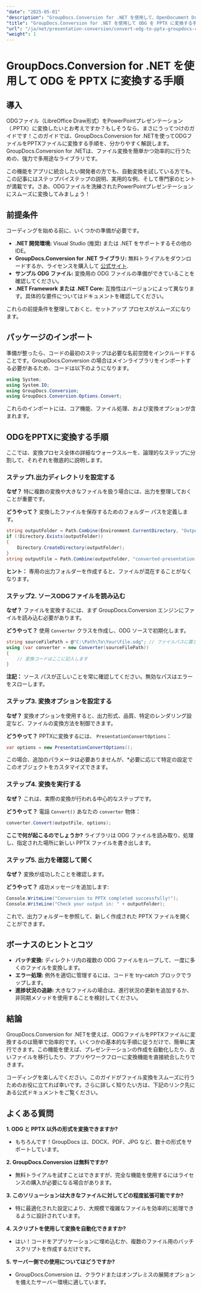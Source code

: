 ```yaml
---
"date": "2025-05-01"
"description": "GroupDocs.Conversion for .NET を使用して、OpenDocument Drawing（ODG）ファイルをPowerPoint（PPTX）プレゼンテーションに変換する方法を学びましょう。このステップバイステップガイドに従って、ドキュメントワークフローを効率的に自動化しましょう。"
"title": "GroupDocs.Conversion for .NET を使用して ODG を PPTX に変換する手順"
"url": "/ja/net/presentation-conversion/convert-odg-to-pptx-groupdocs-conversion-net/"
"weight": 1
---
```


# GroupDocs.Conversion for .NET を使用して ODG を PPTX に変換する手順

## 導入

ODGファイル（LibreOffice Draw形式）をPowerPointプレゼンテーション（.PPTX）に変換したいとお考えですか？もしそうなら、まさにうってつけのガイドです！このガイドでは、GroupDocs.Conversion for .NETを使ってODGファイルをPPTXファイルに変換する手順を、分かりやすく解説します。GroupDocs.Conversion for .NETは、ファイル変換を簡単かつ効率的に行うための、強力で多用途なライブラリです。

この機能をアプリに統合したい開発者の方でも、自動変換を試している方でも、この記事にはステップバイステップの説明、実用的な例、そして専門家のヒントが満載です。さあ、ODGファイルを洗練されたPowerPointプレゼンテーションにスムーズに変換してみましょう！


## 前提条件

コーディングを始める前に、いくつかの準備が必要です。

- **.NET 開発環境:** Visual Studio (推奨) または .NET をサポートするその他の IDE。
- **GroupDocs.Conversion for .NET ライブラリ:** 無料トライアルをダウンロードするか、ライセンスを購入して [公式サイト](https://releases。groupdocs.com/conversion/net/).
- **サンプル ODG ファイル:** 変換用の ODG ファイルの準備ができていることを確認してください。
- **.NET Framework または .NET Core:** 互換性はバージョンによって異なります。具体的な要件についてはドキュメントを確認してください。

これらの前提条件を整理しておくと、セットアップ プロセスがスムーズになります。


## パッケージのインポート

準備が整ったら、コードの最初のステップは必要な名前空間をインクルードすることです。GroupDocs.Conversion の場合はメインライブラリをインポートする必要があるため、コードは以下のようになります。

```csharp
using System;
using System.IO;
using GroupDocs.Conversion;
using GroupDocs.Conversion.Options.Convert;
```
これらのインポートには、コア機能、ファイル処理、および変換オプションが含まれます。


## ODGをPPTXに変換する手順

ここでは、変換プロセス全体の詳細なウォークスルーを、論理的なステップに分割して、それぞれを徹底的に説明します。


### ステップ1.出力ディレクトリを設定する

**なぜ？** 特に複数の変換や大きなファイルを扱う場合には、出力を整理しておくことが重要です。

**どうやって？** 変換したファイルを保存するためのフォルダー パスを定義します。

```csharp
string outputFolder = Path.Combine(Environment.CurrentDirectory, "Output");
if (!Directory.Exists(outputFolder))
{
    Directory.CreateDirectory(outputFolder);
}
string outputFile = Path.Combine(outputFolder, "converted-presentation.pptx");
```
**ヒント：** 専用の出力フォルダーを作成すると、ファイルが混在することがなくなります。


### ステップ2. ソースODGファイルを読み込む

**なぜ？** ファイルを変換するには、まず GroupDocs.Conversion エンジンにファイルを読み込む必要があります。

**どうやって？** 使用 `Converter` クラスを作成し、ODG ソースで初期化します。

```csharp
string sourceFilePath = @"C:\Path\To\Your\File.odg"; // ファイルパスに置き換えます
using (var converter = new Converter(sourceFilePath))
{
    // 変換コードはここに記入します
}
```
**注記：** ソース パスが正しいことを常に確認してください。無効なパスはエラーをスローします。


### ステップ3. 変換オプションを設定する

**なぜ？** 変換オプションを使用すると、出力形式、品質、特定のレンダリング設定など、ファイルの変換方法を制御できます。

**どうやって？** PPTXに変換するには、 `PresentationConvertOptions`：

```csharp
var options = new PresentationConvertOptions();
```

この場合、追加のパラメータは必要ありませんが、*必要に応じて特定の設定でこのオブジェクトをカスタマイズできます。


### ステップ4. 変換を実行する

**なぜ？** これは、実際の変換が行われる中心的なステップです。

**どうやって？** 電話 `Convert()` あなたの `converter` 物体：

```csharp
converter.Convert(outputFile, options);
```

**ここで何が起こるのでしょうか?** ライブラリは ODG ファイルを読み取り、処理し、指定された場所に新しい PPTX ファイルを書き出します。


### ステップ5. 出力を確認して開く

**なぜ？** 変換が成功したことを確認します。

**どうやって？** 成功メッセージを追加します:

```csharp
Console.WriteLine("Conversion to PPTX completed successfully!");
Console.WriteLine("Check your output in: " + outputFolder);
```

これで、出力フォルダーを参照して、新しく作成された PPTX ファイルを開くことができます。


## ボーナスのヒントとコツ

- **バッチ変換:** ディレクトリ内の複数の ODG ファイルをループして、一度に多くのファイルを変換します。
- **エラー処理:** 例外を適切に管理するには、コードを try-catch ブロックでラップします。
- **進捗状況の追跡:** 大きなファイルの場合は、進行状況の更新を追加するか、非同期メソッドを使用することを検討してください。


## 結論

GroupDocs.Conversion for .NETを使えば、ODGファイルをPPTXファイルに変換するのは簡単で効率的です。いくつかの基本的な手順に従うだけで、簡単に実行できます。この機能を使えば、プレゼンテーションの作成を自動化したり、古いファイルを移行したり、アプリやワークフローに変換機能を直接統合したりできます。

コーディングを楽しんでください。このガイドがファイル変換をスムーズに行うためのお役に立てれば幸いです。さらに詳しく知りたい方は、下記のリンク先にある公式ドキュメントをご覧ください。


## よくある質問

**1. ODG と PPTX 以外の形式を変換できますか?**  
- もちろんです！GroupDocs は、DOCX、PDF、JPG など、数十の形式をサポートしています。

**2. GroupDocs.Conversion は無料ですか?**  
- 無料トライアルを試すことはできますが、完全な機能を使用するにはライセンスの購入が必要になる場合があります。

**3. このソリューションは大きなファイルに対してどの程度拡張可能ですか?**  
- 特に最適化された設定により、大規模で複雑なファイルを効率的に処理できるように設計されています。

**4. スクリプトを使用して変換を自動化できますか?**  
- はい！コードをアプリケーションに埋め込むか、複数のファイル用のバッチ スクリプトを作成するだけです。

**5. サーバー側での使用についてはどうですか?**  
- GroupDocs.Conversion は、クラウドまたはオンプレミスの展開オプションを備えたサーバー環境に適しています。